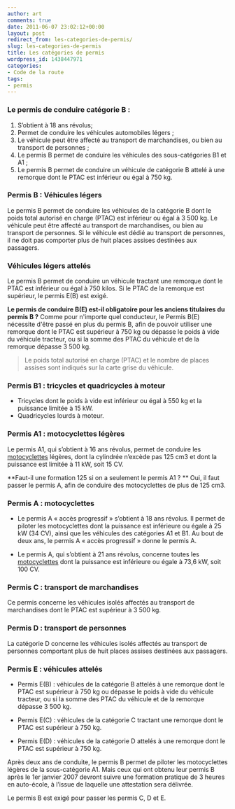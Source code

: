 ```yaml
---
author: art
comments: true
date: 2011-06-07 23:02:12+00:00
layout: post
redirect_from: les-categories-de-permis/
slug: les-categories-de-permis
title: Les catégories de permis
wordpress_id: 1438447971
categories:
- Code de la route
tags:
- permis
---
```


### Le permis de conduire catégorie B :

  1. S’obtient à 18 ans révolus;
  2. Permet de conduire les véhicules automobiles légers ;
  3. Le véhicule peut être affecté au transport de marchandises, ou bien au transport de personnes ;
  4. Le permis B permet de conduire les véhicules des sous-catégories B1 et A1 ;
  5. Le permis B permet de conduire un véhicule de catégorie B attelé à une remorque dont le PTAC est inférieur ou égal à 750 kg.




### Permis B : Véhicules légers


Le permis B permet de conduire les véhicules de la catégorie B dont le poids total autorisé en charge (PTAC) est inférieur ou égal à 3 500 kg. Le véhicule peut être affecté au transport de marchandises, ou bien au transport de personnes. Si le véhicule est dédié au transport de personnes, il ne doit pas comporter plus de huit places assises destinées aux passagers.


### Véhicules légers attelés


Le permis B permet de conduire un véhicule tractant une remorque dont le PTAC est inférieur ou égal à 750 kilos. Si le PTAC de la remorque est supérieur, le permis E(B) est exigé.

**Le permis de conduire B(E) est-il obligatoire pour les anciens titulaires du permis B ?**
Comme pour n'importe quel conducteur, le Permis B(E) nécessite d'être passé en plus du permis B, afin de pouvoir utiliser une remorque dont le PTAC est supérieur à 750 kg ou dépasse le poids à vide du véhicule tracteur, ou si la somme des PTAC du véhicule et de la remorque dépasse 3 500 kg.



<blockquote>Le poids total autorisé en charge (PTAC) et le nombre de places assises sont indiqués sur la carte grise du véhicule.</blockquote>




### Permis B1 : tricycles et quadricycles à moteur

  * Tricycles dont le poids à vide est inférieur ou égal à 550 kg et la puissance limitée à 15 kW.
  * Quadricycles lourds à moteur.




### Permis A1 : motocyclettes légères


Le permis A1, qui s’obtient à 16 ans révolus, permet de conduire les [motocyclettes](https://irz.fr/motocyclette-cyclomoteur) légères, dont la cylindrée n’excède pas 125 cm3 et dont la puissance est limitée à 11 kW, soit 15 CV.

**Faut-il une formation 125 si on a seulement le permis A1 ? **
Oui, il faut passer le permis A, afin de conduire des motocyclettes de plus de 125 cm3.



### Permis A : motocyclettes






  * Le permis A « accès progressif » s’obtient à 18 ans révolus. Il permet de piloter les motocyclettes dont la puissance est inférieure ou égale à 25 kW (34 CV), ainsi que les véhicules des catégories A1 et B1. Au bout de deux ans, le permis A « accès progressif » donne le permis A.


  * Le permis A, qui s’obtient à 21 ans révolus, concerne toutes les [motocyclettes](https://irz.fr/motocyclette-cyclomoteur) dont la puissance est inférieure ou égale à 73,6 kW, soit 100 CV.




### Permis C : transport de marchandises


Ce permis concerne les véhicules isolés affectés au transport de marchandises dont le PTAC est supérieur à 3 500 kg.




### Permis D : transport de personnes


La catégorie D concerne les véhicules isolés affectés au transport de personnes comportant plus de huit places assises destinées aux passagers.


### Permis	E	:	véhicules	attelés






  * Permis E(B) : véhicules de la catégorie B attelés à une remorque dont le PTAC est supérieur à 750 kg ou dépasse le poids à vide du véhicule tracteur, ou si la somme des PTAC du véhicule et de la remorque dépasse 3 500 kg.


  * Permis E(C) : véhicules de la catégorie C tractant une remorque dont le PTAC est supérieur à 750 kg.


  * Permis E(D) : véhicules de la catégorie D attelés à une remorque dont le PTAC est supérieur à 750 kg.


Après deux ans de conduite, le permis B permet de piloter les motocyclettes légères de la sous-catégorie A1. Mais ceux qui ont obtenu leur permis B après le 1er janvier 2007 devront suivre une formation pratique de 3 heures en auto-école, à l’issue de laquelle une attestation sera délivrée.

Le permis B est exigé pour passer les permis C, D et E.
